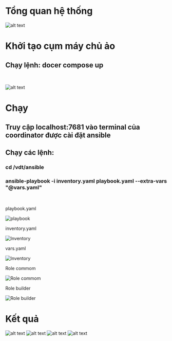 # Tổng quan hệ thống

![alt text](image/Over%20view.jpg)

# Khởi tạo cụm máy chủ ảo

<h2>Chạy lệnh: docer compose up</h2>
</br>

![alt text](image/1%20Environment.png)

# Chạy

<h2>Truy cập localhost:7681 vào terminal của coordinator được cài đặt ansible</h2>
<h2>Chạy các lệnh:</h2>
<h3>cd /vdt/ansible</h3>
<h3>ansible-playbook -i inventory.yaml playbook.yaml --extra-vars "@vars.yaml"</h3>
</br>

<p>playbook.yaml</p>

![playbook](image/PlayBook.png)

<p>inventory.yaml</p>

![Inventory](image/Inventory.png)

<p>vars.yaml</p>

![Inventory](image/vars.png)

<p>Role commom</p>

![Role commom](image/role%20install%20docker.png)

<p>Role builder</p>

![Role builder](image/role%20build%20image.png)

# Kết quả
![alt text](image/2%20Install%20docker.png)
![alt text](image/3%20Build.png)
![alt text](image/4%20Run%20container.png)
![alt text](image/5%20Result.png)
